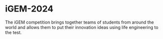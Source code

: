 # iGEM-2024
The iGEM competition brings together teams of students from around the world and allows them to put their innovation ideas using life engineering to the test.
